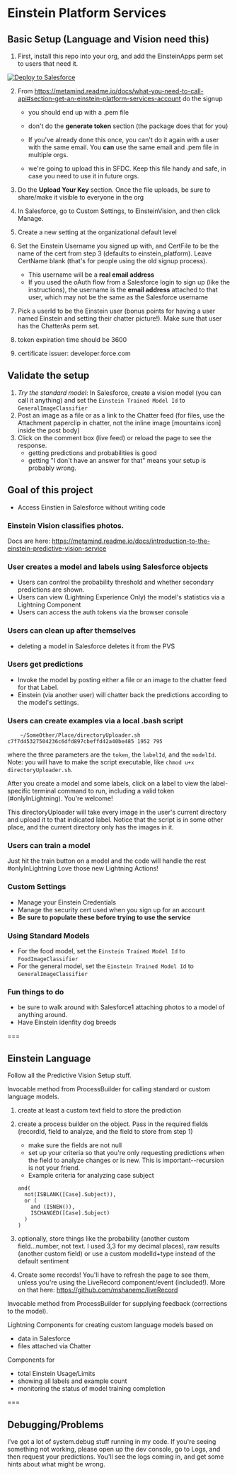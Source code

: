 # Einstein Platform Services

## Basic Setup (Language and Vision need this)

1. First, install this repo into your org, and add the EinsteinApps perm set to users that need it.

  <a href="https://githubsfdeploy.herokuapp.com">
  <img alt="Deploy to Salesforce"
       src="https://raw.githubusercontent.com/afawcett/githubsfdeploy/master/deploy.png">
  </a>


2. From https://metamind.readme.io/docs/what-you-need-to-call-api#section-get-an-einstein-platform-services-account do the signup
    * you should end up with a .pem file
    * don't do the **generate token** section (the package does that for you)
    * If you've already done this once, you can't do it again with a user with the same email.  You **can** use the same email and .pem file in multiple orgs.

    * we're going to upload this in SFDC.  Keep this file handy and safe, in case you need to use it in future orgs.

3. Do the **Upload Your Key** section.  Once the file uploads, be sure to share/make it visible to everyone in the org
4. In Salesforce, go to Custom Settings, to EinsteinVision, and then click Manage.
5. Create a new setting at the organizational default level
6. Set the Einstein Username you signed up with, and CertFile to be the name of the cert from step 3 (defaults to einstein_platform).  Leave CertName blank (that's for people using the old signup process).
    * This username will be a **real email address**
    * If you used the oAuth flow from a Salesforce login to sign up (like the instructions), the username is the **email address** attached to that user, which may not be the same as the Salesforce username
6. Pick a userId to be the Einstein user (bonus points for having a user named Einstein and setting their chatter picture!).  Make sure that user has the ChatterAs perm set.
7. token expiration time should be 3600
8. certificate issuer: developer.force.com


## Validate the setup

1. *Try the standard model*: In Salesforce, create a vision model (you can call it anything) and set the `Einstein Trained Model Id` to `GeneralImageClassifier`
2. Post an image as a file or as a link to the Chatter feed (for files, use the Attachment paperclip in chatter, not the inline image [mountains icon] inside the post body)
3. Click on the comment box (live feed) or reload the page to see the response.
    * getting predictions and probabilities is good
    * getting "I don't have an answer for that" means your setup is probably wrong.

## Goal of this project
* Access Einstien in Salesforce without writing code

### Einstein Vision classifies photos.
Docs are here:
https://metamind.readme.io/docs/introduction-to-the-einstein-predictive-vision-service

### User creates a model and labels using Salesforce objects

  * Users can control the probability threshold and whether secondary predictions are shown.
  * Users can view (Lightning Experience Only) the model's statistics via a Lightning Component
  * Users can access the auth tokens via the browser console

### Users can clean up after themselves

* deleting a model in Salesforce deletes it from the PVS

### Users get predictions

* Invoke the model by posting either a file or an image to the chatter feed for that Label.
* Einstein (via another user) will chatter back the predictions according to the model's settings.

### Users can create examples via a local .bash script

```
	~/SomeOther/Place/directoryUploader.sh c7f7d45327504236c6dfd897cbeffd42a40be485 1952 795
```
where the three parameters are the `token`, the `labelId`, and the `modelId`. Note: you will have to make the script executable, like `chmod u+x directoryUploader.sh`.

After you create a model and some labels, click on a label to view the label-specific terminal command to run, including a valid token (#onlyInLightning).  You're welcome!

This directoryUploader will take every image in the user's current directory and upload it to that indicated label. Notice that the script is in some other place, and the current directory only has the images in it.

### Users can train a model

Just hit the train button on a model and the code will handle the rest #onlyInLightning Love those new Lightning Actions!

### Custom Settings

* Manage your Einstein Credentials
* Manage the security cert used when you sign up for an account
* **Be sure to populate these before trying to use the service**

### Using Standard Models
* For the food model, set the `Einstein Trained Model Id` to `FoodImageClassifier`
* For the general model, set the `Einstein Trained Model Id` to `GeneralImageClassifier`

### Fun things to do
* be sure to walk around with Salesforce1 attaching photos to a model of anything around.
* Have Einstein idenfity dog breeds

===

## Einstein Language

Follow all the Predictive Vision Setup stuff.

Invocable method from ProcessBuilder for calling standard or custom language models.
1. create at least a custom text field to store the prediction
2. create a process builder on the object.  Pass in the required fields (recordId, field to analyze, and the field to store from step 1)
    * make sure the fields are not null
    * set up your criteria so that you're only requesting predictions when the field to analyze changes or is new.  This is important--recursion is not your friend.
    * Example criteria for analyzing case subject

    ```
    and(
      not(ISBLANK([Case].Subject)),
      or (
        and (ISNEW()),
        ISCHANGED([Case].Subject)
      )
    )
    ```
3. optionally, store things like the probability (another custom field...number, not text.  I used 3,3 for my decimal places), raw results (another custom field) or use a custom modelId+type instead of the default sentiment
4. Create some records!  You'll have to refresh the page to see them, unless you're using the LiveRecord component/event (included!).  More on that here: https://github.com/mshanemc/liveRecord

Invocable method from ProcessBuilder for supplying feedback (corrections to the model).

Lightning Components for creating custom language models based on
* data in Salesforce
* files attached via Chatter

Components for
* total Einstein Usage/Limits
* showing all labels and example count
* monitoring the status of model training completion

===

## Debugging/Problems

I've got a lot of system.debug stuff running in my code.  If you're seeing something not working, please open up the dev console, go to Logs, and then request your predictions.   You'll see the logs coming in, and get some hints about what might be wrong.









